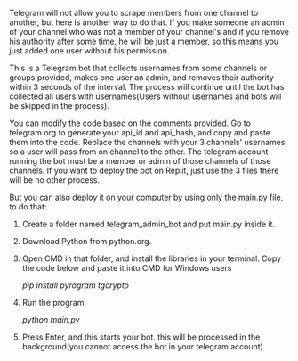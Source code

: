 Telegram will not allow you to scrape members from one channel to another, but here is another way to do that.
If you make someone an admin of your channel who was not a member of your channel's and if you remove his authority after some time, he will be just a member, so this means you just added one user without his permission.

This is a Telegram bot that collects usernames from some channels or groups provided, makes one user an admin, and removes their authority within 3 seconds of the interval. 
The process will continue until the bot has collected all users with usernames(Users without usernames and bots will be skipped in the process).

You can modify the code based on the comments provided.
Go to telegram.org to generate your api_id and api_hash, and copy and paste them into the code.
Replace the channels with your 3 channels' usernames, so  a user will pass from on channel to the other.
The telegram account running the bot must be a member or admin of those channels of those channels.
If you want to deploy the bot on Replit, just use the 3 files there will be no other process. 

But you can also deploy it on your computer by using only the main.py file, to do that:

1. Create a folder named telegram_admin_bot and put main.py inside it.
2. Download Python from python.org.
3. Open CMD in that folder, and install the libraries in your terminal. Copy the code below and paste it into CMD for Windows users
   
      *pip install pyrogram tgcrypto*
   
5. Run the program.
   
      *python main.py*
   
7. Press Enter, and this starts your bot.
   this will be processed in the background(you cannot access the bot in your telegram account)

   
